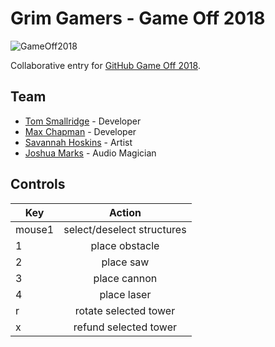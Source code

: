 # Grim Gamers - Game Off 2018

![GameOff2018](https://user-images.githubusercontent.com/121322/46698489-1e7bd900-cbcc-11e8-8abb-aef7262c968c.png)

Collaborative entry for [GitHub Game Off 2018](https://itch.io/jam/game-off-2018).

## Team

* [Tom Smallridge](https://github.com/sundowns) - Developer
* [Max Chapman](https://github.com/chappos) - Developer
* [Savannah Hoskins](https://www.facebook.com/artofsavannah/) - Artist
* [Joshua Marks]() - Audio Magician

## Controls

| Key        | Action           |
| ------------- |:-------------:|
| mouse1      | select/deselect structures |
| 1 | place obstacle |
| 2 | place saw |
| 3 | place cannon |
| 4 | place laser |
| r | rotate selected tower |
| x | refund selected tower |